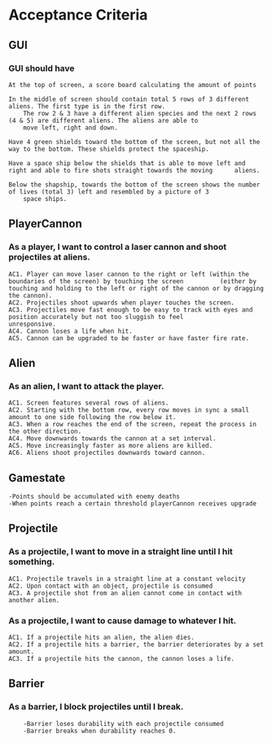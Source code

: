 # Acceptance Criteria

## GUI

### GUI should have 
  
   	At the top of screen, a score board calculating the amount of points
   
   	In the middle of screen should contain total 5 rows of 3 different aliens. The first type is in the first row. 
    	The row 2 & 3 have a different alien species and the next 2 rows (4 & 5) are different aliens. The aliens are able to 
    	move left, right and down.
    
   	Have 4 green shields toward the bottom of the screen, but not all the way to the bottom. These shields protect the spaceship.
   
   	Have a space ship below the shields that is able to move left and right and able to fire shots straight towards the moving 		aliens.
   
   	Below the shapship, towards the bottom of the screen shows the number of lives (total 3) left and resembled by a picture of 3 
    	space ships.

## PlayerCannon

### As a player, I want to control a laser cannon and shoot projectiles at aliens.
	
	AC1. Player can move laser cannon to the right or left (within the boundaries of the screen) by touching the screen 		 (either by touching and holding to the left or right of the cannon or by dragging the cannon).
	AC2. Projectiles shoot upwards when player touches the screen.
	AC3. Projectiles move fast enough to be easy to track with eyes and position accurately but not too sluggish to feel 		  unresponsive.	
	AC4. Cannon loses a life when hit.
	AC5. Cannon can be upgraded to be faster or have faster fire rate.
	
## Alien

### As an alien, I want to attack the player.
	
	AC1. Screen features several rows of aliens. 
	AC2. Starting with the bottom row, every row moves in sync a small amount to one side following the row below it.
	AC3. When a row reaches the end of the screen, repeat the process in the other direction.
	AC4. Move downwards towards the cannon at a set interval.
	AC5. Move increasingly faster as more aliens are killed.
	AC6. Aliens shoot projectiles downwards toward cannon.

## Gamestate

	-Points should be accumulated with enemy deaths
	-When points reach a certain threshold playerCannon receives upgrade
	
## Projectile

### As a projectile, I want to move in a straight line until I hit something.

	AC1. Projectile travels in a straight line at a constant velocity
	AC2. Upon contact with an object, projectile is consumed
	AC3. A projectile shot from an alien cannot come in contact with another alien. 
	
### As a projectile, I want to cause damage to whatever I hit.

	AC1. If a projectile hits an alien, the alien dies.
	AC2. If a projectile hits a barrier, the barrier deteriorates by a set amount.
	AC3. If a projectile hits the cannon, the cannon loses a life.

 ## Barrier

 ### As a barrier, I block projectiles until I break.

        -Barrier loses durability with each projectile consumed
        -Barrier breaks when durability reaches 0.	

